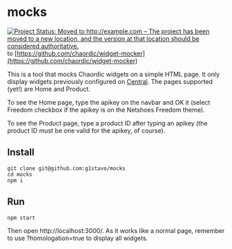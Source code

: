 # mocks

[![Project Status: Moved to http://example.com – The project has been moved to a new location, and the version at that location should be considered authoritative.](http://www.repostatus.org/badges/latest/moved.svg)](http://www.repostatus.org/#moved) to [https://github.com/chaordic/widget-mocker](https://github.com/chaordic/widget-mocker)

This is a tool that mocks Chaordic widgets on a simple HTML page. It only display widgets previously configured on [Central](https://vitrines.chaordic.com.br/). The pages supported (yet!) are Home and Product.

To see the Home page, type the apikey on the navbar and OK it (select Freedom checkbox if the apikey is on the Netshoes Freedom theme).

To see the Product page, type a product ID after typing an apikey (the product ID must be one valid for the apikey, of course).

## Install
```shell
git clone git@github.com:g1stavo/mocks
cd mocks
npm i
``` 

## Run
```shell
npm start
```
Then open http://localhost:3000/. As it works like a normal page, remember to use ?homologation=true to display all widgets.
